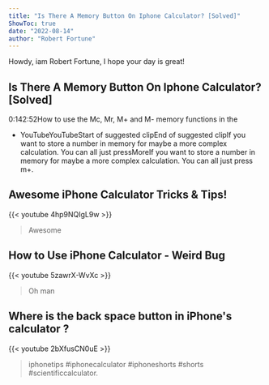 ```yaml
---
title: "Is There A Memory Button On Iphone Calculator? [Solved]"
ShowToc: true 
date: "2022-08-14"
author: "Robert Fortune" 
---
```


Howdy, iam Robert Fortune, I hope your day is great!
## Is There A Memory Button On Iphone Calculator? [Solved]
0:142:52How to use the Mc, Mr, M+ and M- memory functions in the 
 - YouTubeYouTubeStart of suggested clipEnd of suggested clipIf you want to store a number in memory for maybe a more complex calculation. You can all just pressMoreIf you want to store a number in memory for maybe a more complex calculation. You can all just press m+.

## Awesome iPhone Calculator Tricks & Tips!
{{< youtube 4hp9NQIgL9w >}}
>Awesome 

## How to Use iPhone Calculator - Weird Bug
{{< youtube 5zawrX-WvXc >}}
>Oh man 

## Where is the back space button in iPhone's calculator ?
{{< youtube 2bXfusCN0uE >}}
>iphonetips #iphonecalculator #iphoneshorts #shorts #scientificcalculator.

